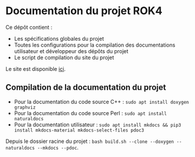# Documentation du projet ROK4

Ce dépôt contient : 

* Les spécifications globales du projet
* Toutes les configurations pour la compilation des documentations utilisateur et développeur des dépôts du projet
* Le script de compilation du site du projet

Le site est disponible [ici](https://rok4.github.io/documentation).

## Compilation de la documentation du projet

* Pour la documentation du code source C++ : `sudo apt install doxygen graphviz`
* Pour la documentation du code source Perl : `sudo apt install naturaldocs`
* Pour la documentation utilisateur : `sudo apt install mkdocs && pip3 install mkdocs-material mkdocs-select-files pdoc3`

Depuis le dossier racine du projet : `bash build.sh --clone --doxygen --naturaldocs --mkdocs --pdoc`.